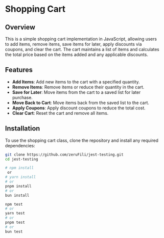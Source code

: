 # Shopping Cart

## Overview

This is a simple shopping cart implementation in JavaScript, allowing users to add items, remove items, save items for later, apply discounts via coupons, and clear the cart. The cart maintains a list of items and calculates the total price based on the items added and any applicable discounts.

## Features

- **Add Items**: Add new items to the cart with a specified quantity.
- **Remove Items**: Remove items or reduce their quantity in the cart.
- **Save for Later**: Move items from the cart to a saved list for later purchase.
- **Move Back to Cart**: Move items back from the saved list to the cart.
- **Apply Coupons**: Apply discount coupons to reduce the total cost.
- **Clear Cart**: Reset the cart and remove all items.

## Installation

To use the shopping cart class, clone the repository and install any required dependencies:

```bash
git clone https://github.com/zeruFili/jest-testing.git
cd jest-testing

# npm install
 or
# yarn install
# or
pnpm install
# or
bun install

npm test
# or
yarn test
# or
pnpm test
# or
bun test